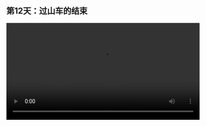 ## 第12天：过山车的结束
 

<video width="100%" controls controlslist="nodownload nofullscreen noremoteplayback" disablePictureInPicture>
  <source src="https://api.keepwork.com/storage/v0/siteFiles/11999/raw#1586906522291session12.webm" type="video/webm">
  <source src="https://api.keepwork.com/storage/v0/siteFiles/12000/raw#1586906533128session12_small.mp4" type="video/mp4" />
   
  你的浏览器不支持播放
</video>
<style>
video::-webkit-media-controls-fullscreen-button { display: none; } 
</style>

### 字幕

这里是奇仔的另外一部过山车作品，Find You。
我们看到它的开头和之前的Shine Your Way类似，
我们来到过山车的结尾处。
我们在过山车结束的时候，往往希望人物从矿车上下来，
然后矿车被删除。
那我们要如何做呢？
我们看到在最后面，这里有一个探测铁轨。
当人物坐过山车经过的时候，会激活下方的电影方块。
我们可以在电影方块中，任意的时间点上去执行一些命令。
那么第一条命令，**/unmount**是从矿车上下来，
**@p**表示当前的角色。
第二行语句表示的是，删除距离主角5格以内的所有的Railcar，也就是矿车。
那么 **/kill**命令的详细的内容呢，我们可以看这里。
刚好呢，第一个例子就是删除5格以内的所有的矿车。

### 动手练习
使用下/unmount命令

### 查看相关作品
[FindYou: 项目ID: 242](https://keepwork.com/pbl/project/242)